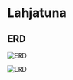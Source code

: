 # Lahjatuna



## ERD
![ERD](https://github.com/user-attachments/assets/9754fc28-2d56-4891-bbbd-167964c75fda)

![ERD](https://github.com/faildsystem/Lahjatuna/blob/master/LahjatunaAPI/ERD.png)
